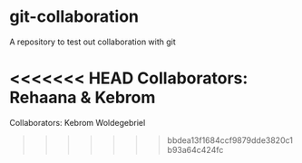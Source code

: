 # git-collaboration
A repository to test out collaboration with git

<<<<<<< HEAD
Collaborators: Rehaana & Kebrom
=======
Collaborators: Kebrom Woldegebriel
>>>>>>> bbdea13f1684ccf9879dde3820c1b93a64c424fc

